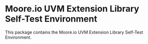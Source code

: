 # Moore.io UVM Extension Library Self-Test Environment
This package contains the Moore.io UVM Extension Library Self-Test Environment.

